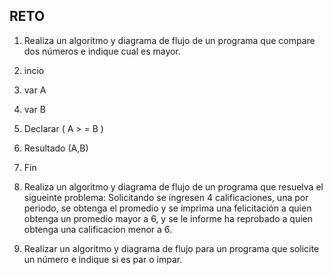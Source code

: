 ## RETO
1. Realiza un algoritmo y diagrama de flujo de un programa que compare dos números e indique cual es mayor.
1. incio
2. var A
3. var B
4. Declarar ( A > = B )
5. Resultado (A,B)
6. Fin

2. Realiza un algoritmo y diagrama de flujo de un programa que resuelva el sigueinte problema: Solicitando se ingresen 4 calificaciones, una por periodo, se obtenga el promedio y se imprima una felicitación a quien obtenga un promedio mayor a 6, y se le informe ha reprobado a quien obtenga una calificacion menor a 6.





4. Realizar un algoritmo y diagrama de flujo para un programa que solicite un número e indique si es par o impar.
